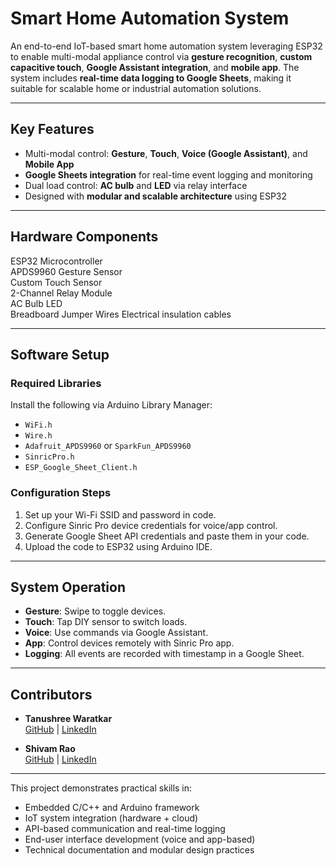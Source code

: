 # Smart Home Automation System

An end-to-end IoT-based smart home automation system leveraging ESP32 to enable multi-modal appliance control via **gesture recognition**, **custom capacitive touch**, **Google Assistant integration**, and **mobile app**. The system includes **real-time data logging to Google Sheets**, making it suitable for scalable home or industrial automation solutions.

---

## Key Features

- Multi-modal control: **Gesture**, **Touch**, **Voice (Google Assistant)**, and **Mobile App**
- **Google Sheets integration** for real-time event logging and monitoring
- Dual load control: **AC bulb** and **LED** via relay interface
- Designed with **modular and scalable architecture** using ESP32

---

## Hardware Components

 ESP32 Microcontroller                   
 APDS9960 Gesture Sensor   
 Custom Touch Sensor       
 2-Channel Relay Module    
 AC Bulb 
 LED             
 Breadboard 
 Jumper Wires 
 Electrical insulation cables

---

## Software Setup

### Required Libraries

Install the following via Arduino Library Manager:
- `WiFi.h`
- `Wire.h`
- `Adafruit_APDS9960` or `SparkFun_APDS9960`
- `SinricPro.h`
- `ESP_Google_Sheet_Client.h`

### Configuration Steps

1. Set up your Wi-Fi SSID and password in code.
2. Configure Sinric Pro device credentials for voice/app control.
3. Generate Google Sheet API credentials and paste them in your code.
4. Upload the code to ESP32 using Arduino IDE.

---

## System Operation

- **Gesture**: Swipe to toggle devices.
- **Touch**: Tap DIY sensor to switch loads.
- **Voice**: Use commands via Google Assistant.
- **App**: Control devices remotely with Sinric Pro app.
- **Logging**: All events are recorded with timestamp in a Google Sheet.

---


## Contributors

- **Tanushree Waratkar**  
  [GitHub](https://github.com/tanushreewaratkar) | [LinkedIn](www.linkedin.com/in/tanushree-waratkar-872a63270)

- **Shivam Rao**  
  [GitHub](https://github.com/Sv9r) | [LinkedIn](https://www.linkedin.com/in/shivam-rao-s029788/)

---

This project demonstrates practical skills in:
- Embedded C/C++ and Arduino framework
- IoT system integration (hardware + cloud)
- API-based communication and real-time logging
- End-user interface development (voice and app-based)
- Technical documentation and modular design practices
